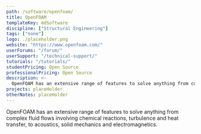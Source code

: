 ```yaml
---
path: /software/openfoam/
title: OpenFOAM
templateKey: mdSoftware
discipline: ["Structural Engineering"]
tags: ["none"]
logo: ./placeholder.png
website: "https://www.openfoam.com/"
userForums: "/forum/"
userSupport: "/technical-support/"
tutorials: "/tutorials/"
studentPricing: Open Source
professionalPricing: Open Source
description: >-
  OpenFOAM has an extensive range of features to solve anything from complex fluid flows involving chemical reactions, turbulence and heat transfer, to acoustics, solid mechanics and electromagnetics.
projects: placeHolder
otherNotes: placeHolder
---
```


OpenFOAM has an extensive range of features to solve anything from complex fluid flows involving chemical reactions, turbulence and heat transfer, to acoustics, solid mechanics and electromagnetics.
